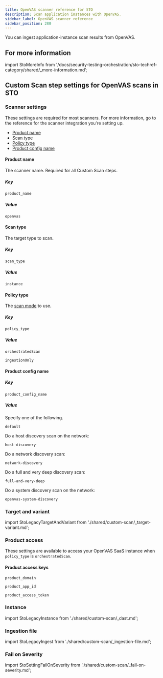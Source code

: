 ```yaml
---
title: OpenVAS scanner reference for STO
description: Scan application instances with OpenVAS.
sidebar_label: OpenVAS scanner reference
sidebar_position: 280
---
```


You can ingest application-instance scan results from OpenVAS.

## For more information

import StoMoreInfo from '/docs/security-testing-orchestration/sto-techref-category/shared/_more-information.md';

<StoMoreInfo />


## Custom Scan step settings for OpenVAS scans in STO

### Scanner settings

These settings are required for most scanners. For more information, go to the reference for the scanner integration you're setting up.

- [Product name](#product-name)
- [Scan type](#scan-type)
- [Policy type](#policy-type)
- [Product config name](#product-config-name)



#### Product name

The scanner name. Required for all Custom Scan steps. 

##### Key
```
product_name
```

##### Value

```
openvas
```

#### Scan type

The target type to scan. 

##### Key
```
scan_type
```

##### Value

```
instance
```


#### Policy type

The [scan mode](/docs/security-testing-orchestration/use-sto/orchestrate-and-ingest/sto-workflows-overview) to use. 

##### Key
```
policy_type
```

##### Value



```
orchestratedScan
```
```
ingestionOnly
```


#### Product config name



##### Key
```
product_config_name
```

##### Value

Specify one of the following.

```
default
```

Do a host discovery scan on the network:

```
host-discovery
```

Do a network discovery scan:

```
network-discovery
```

Do a full and very deep discovery scan: 

```
full-and-very-deep
```

Do a system discovery scan on the network:

```
openvas-system-discovery
```

### Target and variant


import StoLegacyTargetAndVariant  from './shared/custom-scan/_target-variant.md';


<StoLegacyTargetAndVariant />

<!-- 
### OpenVAS scan settings

* `product_name` = `openvas`
 * [`scan_type`](/docs/security-testing-orchestration/sto-techref-category/security-step-settings-reference#scanner-categories) = `instance`
* [`policy_type`](/docs/security-testing-orchestration/sto-techref-category/security-step-settings-reference#data-ingestion-methods) = `orchestratedScan` or `ingestionOnly`
* `product_domain`
* `product_access_id`
* `product_access_token`
* `product_config_name`
	+ Accepted values(s):
		- `host-discovery`  — Do a host discovery scan on the network
		- `network-discovery`  — Do a network discovery scan
		- `full-and-very-deep`  — Do a full and very deep discovery scan
		- `openvas-system-discovery`  — Do a system discovery scan on the network
		- `default`
* `fail_on_severity` - See [Fail on Severity](#fail-on-severity).

-->

### Product access

These settings are available to access your OpenVAS SaaS instance when `policy_type` is `orchestratedScan`. 

#### Product access keys
```
product_domain
```
```
product_app_id
```
```
product_access_token
```

### Instance


import StoLegacyInstance from './shared/custom-scan/_dast.md';


<StoLegacyInstance />

### Ingestion file


import StoLegacyIngest from './shared/custom-scan/_ingestion-file.md'; 


<StoLegacyIngest />


### Fail on Severity

import StoSettingFailOnSeverity from './shared/custom-scan/_fail-on-severity.md';

<StoSettingFailOnSeverity />